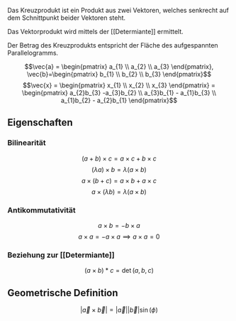 Das Kreuzprodukt ist ein Produkt aus zwei Vektoren, welches senkrecht auf dem Schnittpunkt beider Vektoren steht.

Das Vektorprodukt wird mittels der [[Determiante]] ermittelt.

Der Betrag des Kreuzprodukts entspricht der Fläche des aufgespannten Parallelogramms.

$$\vec{a} = \begin{pmatrix}
a_{1} \\
a_{2} \\
a_{3}
\end{pmatrix}, \vec{b}=\begin{pmatrix}
b_{1} \\
b_{2} \\
b_{3}
\end{pmatrix}$$
$$\vec{x} = \begin{pmatrix}
x_{1} \\
x_{2} \\
x_{3}
\end{pmatrix} = \begin{pmatrix}
a_{2}b_{3} -a_{3}b_{2} \\
a_{3}b_{1} - a_{1}b_{3} \\
a_{1}b_{2} - a_{2}b_{1} 
\end{pmatrix}$$

## Eigenschaften
### Bilinearität
$$
(a+b)\times c = a \times c + b \times c
$$
$$
(\lambda a)\times b = \lambda(a \times b)
$$
$$
a\times (b+c) = a \times b + a \times c
$$
$$
a\times (\lambda b) = \lambda(a \times b)
$$
### Antikommutativität
$$
a \times b = -b \times a
$$
$$
a \times a = -a \times a \implies a \times a = 0
$$
### Beziehung zur [[Determiante]]
$$
(a \times b) * c = \det(a,b,c)
$$

## Geometrische Definition
$$
\lvert \vec{a} \times \vec{b} \rvert = \lvert \vec{a} \rvert  \lvert \vec{b} \rvert\sin(\phi) 
$$

